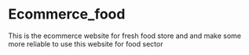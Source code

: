 # Ecommerce_food
This is the ecommerce website for fresh food store and and make some more reliable to use this website for food sector
